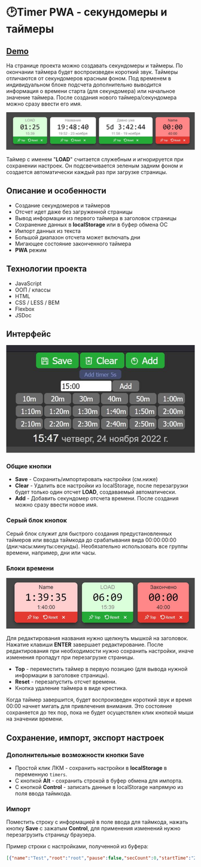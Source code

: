 # 🕑Timer PWA - секундомеры и таймеры

## [Demo](https://devmikealex.github.io/Timer/)

На странице проекта можно создавать секундомеры и таймеры. По окончании таймера будет воспроизведен короткий звук. Таймеры отличаются от секундомеров красным фоном. Под временем в индивидуальном блоке подсчета дополнительно выводится информация о времени старта (для секундомера) или начальное значение таймера. После создания нового таймера/секундомера можно сразу ввести его имя.

![timers](docs/assets/timers.jpg)

Таймер с именем "**LOAD**" считается служебным и игнорируется при сохранении настроек. Он подсвечивается зеленым задним фоном и создается автоматически каждый раз при загрузке страницы.

## Описание и особенности

- Создание секундомеров и таймеров
- Отсчет идет даже без загруженной страницы
- Вывод информации из первого таймера в заголовок страницы
- Сохранение данных в **localStorage** или в буфер обмена ОС
- Импорт данных из текста
- Большой диапазон отсчета может включать дни
- Мигающее состояние законченного таймера
- **PWA** режим

## Технологии проекта

- JavaScript
- ООП / классы
- HTML
- CSS / LESS / BEM
- Flexbox
- JSDoc

## Интерфейс

![top](docs/assets/top.jpg)

### Общие кнопки

- **Save** - Сохранить/импортировать настройки (см.ниже)
- **Clear** - Удалить все настройки из localStorage, после перезагрузки будет только один отсчет **LOAD**, создаваемый автоматически.
- **Add** - Добавить секундомер отсчета времени. После создания можно сразу ввести новое имя.

### Серый блок кнопок

Серый блок служит для быстрого создания предустановленных таймеров или ввода таймкода до срабатывания вида 00:00:00:00 (дни:часы:минуты:секунды). Необязательно использовать все группы времени, например, дни или часы.

### Блоки времени

![timers](./docs/assets/timers2.jpg)

Для редактирования названия нужно щелкнуть мышкой на заголовок. Нажатие клавиши **ENTER** завершает редактирование. После редактирования при необходимости нужно сохранить настройки, иначе изменения пропадут при перезагрузке страницы.

- **Top** - переместить таймер в первую позицию (для вывода нужной информации в заголовке страницы).
- **Reset** - перезапустить отсчет времени.
- Кнопка удаление таймера в виде крестика.

Когда таймер завершится, будет воспроизведен короткий звук и время 00:00 начнет мигать для привлечения внимания. Это состояние сохраняется до тех пор, пока не будет осуществлен клик кнопкой мыши на значении времени.

## Сохранение, импорт, экспорт настроек

### Дополнительные возможности кнопки **Save**

- Простой клик ЛКМ - сохранить настройки в **localStorage** в переменную `timers`.
- С кнопкой **Alt** - сохранить строкой в буфер обмена для импорта.
- С кнопкой **Control** - записать данные в localStorage напрямую из поля ввода таймкода.

### **Импорт**

Поместить строку с информацией в поле ввода для таймкода, нажать кнопку **Save** с зажатым **Control**, для применения изменений нужно перезагрузить страницу браузера.

Пример строки с настройками, полученной из буфера:

```json
[{"name":"Test","root":"root","pause":false,"secCount":0,"startTime":"2022-11-23T20:45:11.430Z","forward":true,"endTimeSec":0,"alarmDone":false},{"root":"root","name":"спать","pause":false,"secCount":0,"startTime":"2022-11-23T16:52:19.155Z","forward":true,"endTimeSec":0,"alarmDone":false},{"root":"root","name":"Уехали","pause":false,"secCount":0,"startTime":"2022-11-19T08:58:14.891Z","forward":true,"endTimeSec":0,"alarmDone":false},{"forward":false,"endTimeSec":2400,"root":"root","name":"Name","pause":false,"secCount":0,"startTime":"2022-11-23T18:33:42.815Z","alarmDone":true}]
```
